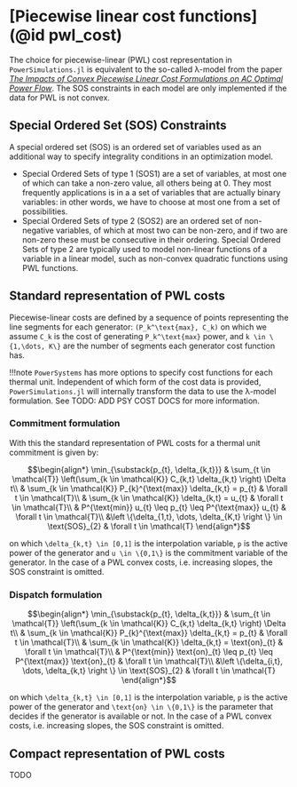 # [Piecewise linear cost functions](@id pwl_cost)

The choice for piecewise-linear (PWL) cost representation in  `PowerSimulations.jl` is equivalent to the so-called λ-model from the paper [_The Impacts of Convex Piecewise Linear Cost Formulations on AC Optimal Power Flow_](https://www.sciencedirect.com/science/article/pii/S0378779621001723). The SOS constraints in each model are only implemented if the data for PWL is not convex.

## Special Ordered Set (SOS) Constraints

A special ordered set (SOS) is an ordered set of variables used as an additional way to specify integrality conditions in an optimization model.

- Special Ordered Sets of type 1 (SOS1) are a set of variables, at  most one of which can take a non-zero value, all others being at 0. They most frequently applications is in a a set of variables that are actually binary variables: in other words, we have to choose at most one from a set of possibilities.
- Special Ordered Sets of type 2 (SOS2) are an ordered set of non-negative variables, of which at most two can be non-zero, and if two are non-zero these must be consecutive in their ordering. Special Ordered Sets of type 2 are typically used to model non-linear functions of a variable in a linear model, such as non-convex quadratic functions using PWL functions.

## Standard representation of PWL costs

Piecewise-linear costs are defined by a sequence of points representing the line segments for each generator: ``(P_k^\text{max}, C_k)`` on which we assume ``C_k`` is the cost of generating ``P_k^\text{max}`` power, and ``k \in \{1,\dots, K\}`` are the number of segments each generator cost function has.

!!!note
    `PowerSystems` has more options to specify cost functions for each thermal unit. Independent of which form of the cost data is provided, `PowerSimulations.jl` will internally transform the data to use the λ-model formulation. See TODO: ADD PSY COST DOCS for more information.

### Commitment formulation

 With this the standard representation of PWL costs for a thermal unit commitment is given by:

```math
\begin{align*}
 \min_{\substack{p_{t}, \delta_{k,t}}}
 & \sum_{t \in \mathcal{T}} \left(\sum_{k \in \mathcal{K}} C_{k,t} \delta_{k,t} \right) \Delta t\\
 & \sum_{k \in \mathcal{K}} P_{k}^{\text{max}} \delta_{k,t} = p_{t} & \forall t \in \mathcal{T}\\
 & \sum_{k \in \mathcal{K}} \delta_{k,t} = u_{t} & \forall t \in \mathcal{T}\\
 & P^{\text{min}} u_{t} \leq p_{t} \leq P^{\text{max}} u_{t} & \forall t \in \mathcal{T}\\
 &\left \{\delta_{1,t}, \dots, \delta_{K,t} \right \} \in \text{SOS}_{2} & \forall t \in \mathcal{T}
\end{align*}
```
on which ``\delta_{k,t} \in [0,1]`` is the interpolation variable, ``p`` is the active power of the generator and ``u \in \{0,1\}`` is the commitment variable of the generator. In the case of a PWL convex costs, i.e. increasing slopes, the SOS constraint is omitted.

### Dispatch formulation

```math
\begin{align*}
 \min_{\substack{p_{t}, \delta_{k,t}}}
 & \sum_{t \in \mathcal{T}} \left(\sum_{k \in \mathcal{K}} C_{k,t} \delta_{k,t} \right) \Delta t\\
 & \sum_{k \in \mathcal{K}} P_{k}^{\text{max}} \delta_{k,t} = p_{t} & \forall t \in \mathcal{T}\\
 & \sum_{k \in \mathcal{K}} \delta_{k,t} = \text{on}_{t} & \forall t \in \mathcal{T}\\
 & P^{\text{min}} \text{on}_{t} \leq p_{t} \leq P^{\text{max}} \text{on}_{t} & \forall t \in \mathcal{T}\\
 &\left \{\delta_{i,t}, \dots, \delta_{k,t} \right \} \in \text{SOS}_{2} & \forall t \in \mathcal{T}
\end{align*}
```
on which ``\delta_{k,t} \in [0,1]`` is the interpolation variable, ``p`` is the active power of the generator and ``\text{on} \in \{0,1\}`` is the parameter that decides if the generator is available or not. In the case of a PWL convex costs, i.e. increasing slopes, the SOS constraint is omitted.

## Compact representation of PWL costs

TODO